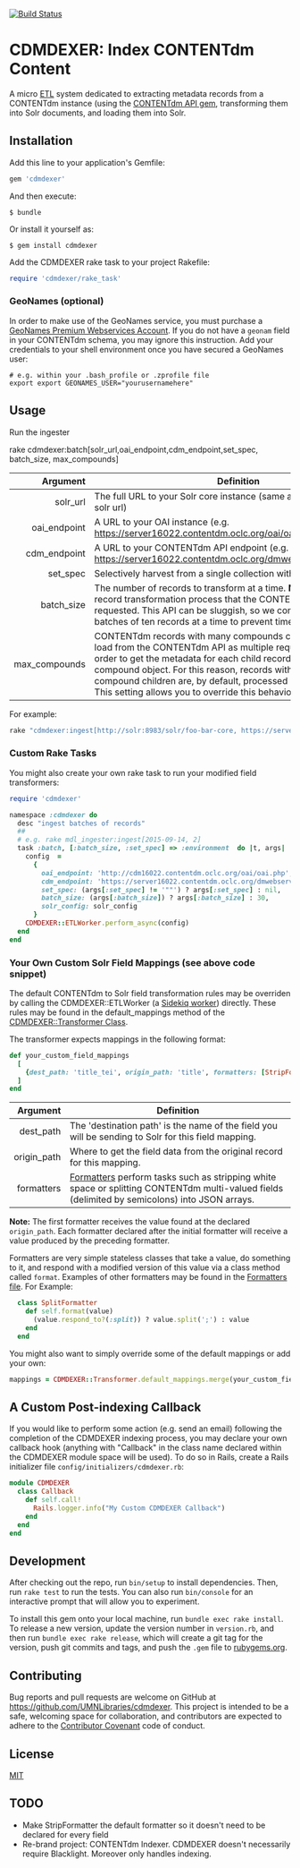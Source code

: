 [![Build Status](https://travis-ci.org/UMNLibraries/cdmdexer.svg?branch=master)](https://travis-ci.org/UMNLibraries/cdmdexer)

# CDMDEXER: Index CONTENTdm Content

A micro [ETL](https://en.wikipedia.org/wiki/Extract,_transform,_load) system dedicated to extracting metadata records from a CONTENTdm instance (using the [CONTENTdm API gem](https://github.com/UMNLibraries/contentdm_api), transforming them into Solr documents, and loading them into Solr.

## Installation

Add this line to your application's Gemfile:

```ruby
gem 'cdmdexer'
```

And then execute:

    $ bundle

Or install it yourself as:

    $ gem install cdmdexer

Add the CDMDEXER rake task to your project Rakefile:

```ruby
require 'cdmdexer/rake_task'
```

### GeoNames (optional)

In order to make use of the GeoNames service, you must purchase a [GeoNames Premium Webservices Account](http://www.geonames.org/commercial-webservices.html). If you do not have a `geonam` field in your CONTENTdm schema, you may ignore this instruction. Add your credentials to your shell environment once you have secured a GeoNames user:

```
# e.g. within your .bash_profile or .zprofile file
export export GEONAMES_USER="yourusernamehere"
```

## Usage

Run the ingester

rake cdmdexer:batch[solr_url,oai_endpoint,cdm_endpoint,set_spec, batch_size, max_compounds]

|Argument| Definition|
|--:|---|
|solr_url| The full URL to your Solr core instance (same as your blacklight.yml solr url)|
|oai_endpoint| A URL to your OAI instance (e.g. https://server16022.contentdm.oclc.org/oai/oai.php)   |
|cdm_endpoint| A URL to your CONTENTdm API endpoint (e.g. https://server16022.contentdm.oclc.org/dmwebservices/index.php) |
|set_spec| Selectively harvest from a single collection with [setSpec](http://www.openarchives.org/OAI/openarchivesprotocol.html#Set)|
|batch_size| The number of records to transform at a time. **Note**: it is within the record transformation process that the CONTENTdm API is requested. This API can be sluggish, so we conservatively transform batches of ten records at a time to prevent timeouts.|
|max_compounds| CONTENTdm records with many compounds can take a long time to load from the CONTENTdm API as multiple requests must happen in order to get the metadata for each child record of a parent compound object. For this reason, records with ten or more compound children are, by default, processed in batches of one. This setting allows you to override this behavior.|

For example:

```ruby
rake "cdmdexer:ingest[http://solr:8983/solr/foo-bar-core, https://server16022.contentdm.oclc.org/oai/oai.php, https://server16022.contentdm.oclc.org/dmwebservices/index.php, 2015-01-01]"
```

### Custom Rake Tasks

You might also create your own rake task to run your modified field transformers:

```ruby
require 'cdmdexer'

namespace :cdmdexer do
  desc "ingest batches of records"
  ##
  # e.g. rake mdl_ingester:ingest[2015-09-14, 2]
  task :batch, [:batch_size, :set_spec] => :environment  do |t, args|
    config  =
      {
        oai_endpoint: 'http://cdm16022.contentdm.oclc.org/oai/oai.php',
        cdm_endpoint: 'https://server16022.contentdm.oclc.org/dmwebservices/index.php',
        set_spec: (args[:set_spec] != '""') ? args[:set_spec] : nil,
        batch_size: (args[:batch_size]) ? args[:batch_size] : 30,
        solr_config: solr_config
      }
    CDMDEXER::ETLWorker.perform_async(config)
  end
end
```
### Your Own Custom Solr Field Mappings (see above code snippet)

The default CONTENTdm to Solr field transformation rules may be overriden by calling the CDMDEXER::ETLWorker (a [Sidekiq worker](https://github.com/mperham/sidekiq)) directly. These rules may be found in the default_mappings method of the [CDMDEXER::Transformer Class](https://github.com/UMNLibraries/cdmdexer/blob/master/lib/cdmdexer/transformer.rb).

The transformer expects mappings in the following format:

```ruby
def your_custom_field_mappings
  [
    {dest_path: 'title_tei', origin_path: 'title', formatters: [StripFormatter]},
  ]
end
```
|Argument| Definition|
|--:|---|
|dest_path| The 'destination path' is the name of the field you will be sending to Solr for this field mapping. |
|origin_path| Where to get the field data from the original record for this mapping. |
|formatters| [Formatters](https://github.com/UMNLibraries/cdmdexer/blob/master/lib/cdmdexer/formatters.rb) perform tasks such as stripping white space or splitting CONTENTdm multi-valued fields (delimited by semicolons) into JSON arrays. |

**Note:** The first formatter receives the value found at the declared `origin_path`. Each formatter declared after the initial formatter will receive a value produced by the preceding formatter.

Formatters are very simple stateless classes that take a value, do something to it, and respond with a modified version of this value via a class method called `format`. Examples of other formatters may be found in the [Formatters file](https://github.com/UMNLibraries/cdmdexer/blob/master/lib/cdmdexer/formatters.rb). For Example:

```ruby
  class SplitFormatter
    def self.format(value)
      (value.respond_to?(:split)) ? value.split(';') : value
    end
  end
```

You might also want to simply override some of the default mappings or add your own:

```ruby
mappings = CDMDEXER::Transformer.default_mappings.merge(your_custom_field_mappings)
```
## A Custom Post-indexing Callback

If you would like to perform some action (e.g. send an email) following the completion of the CDMDEXER indexing process, you may declare your own callback hook (anything with "Callback" in the class name declared within the CDMDEXER module space will be used). To do so in Rails, create a Rails initializer file `config/initializers/cdmdexer.rb`:

```ruby
module CDMDEXER
  class Callback
    def self.call!
      Rails.logger.info("My Custom CDMDEXER Callback")
    end
  end
end
```
## Development

After checking out the repo, run `bin/setup` to install dependencies. Then, run `rake test` to run the tests. You can also run `bin/console` for an interactive prompt that will allow you to experiment.

To install this gem onto your local machine, run `bundle exec rake install`. To release a new version, update the version number in `version.rb`, and then run `bundle exec rake release`, which will create a git tag for the version, push git commits and tags, and push the `.gem` file to [rubygems.org](https://rubygems.org).

## Contributing

Bug reports and pull requests are welcome on GitHub at https://github.com/UMNLibraries/cdmdexer. This project is intended to be a safe, welcoming space for collaboration, and contributors are expected to adhere to the [Contributor Covenant](http://contributor-covenant.org) code of conduct.

## License

[MIT](/LICENSE.txt)

## TODO

* Make StripFormatter the default formatter so it doesn't need to be declared for every field
* Re-brand project: CONTENTdm Indexer. CDMDEXER doesn't necessarily require Blacklight. Moreover only handles indexing.